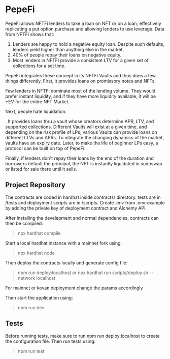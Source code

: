 # PepeFi
PepeFi allows NFTFi lenders to take a loan on NFT or on a loan, effectively replicating a put option purchase and allowing lenders to use leverage. Data from NFTFi shows that:

1) Lenders are happy to hold a negative equity loan. Despite such defaults, lenders yield higher than anything else in the market.
2) 40% of people repay their loans on negative equity. 
3) Most lenders in NFTFi provide a consistent LTV for a given set of collections for a set time. 


PepeFi integrates these concept in its NFTFi Vaults and thus does a few things differently. First, it provides loans on promissory notes and NFTs. 


Few lenders in NFTFi dominate most of the lending volume. They would prefer instant liquidity, and if they have more liquidity available, it will be +EV for the entire NFT Market.


Next, people hate liquidation. 

. It provides loans thru a vault whose creators determine APR, LTV, and supported collections. Different Vaults will exist at a given time, and depending on the risk profile of LPs, various Vaults can provide loans on different LTVs and APRs. 
To integrate the changing dynamics of the market, vaults have an expiry date. Later, to make the life of beginner LPs easy, a protocol can be built on top of PepeFi.


Finally, if lenders don't repay their loans by the end of the duration and borrowers default the principal, the NFT is instantly liquidated in sudoswap or listed for sale there until it sells. 

## Project Repository

The contracts are coded in hardhat inside contracts/ directory. tests are in /tests and deployment scripts are in /scripts. Create .env from .env-example by adding the private key of deployment contract and Alchemy API.

After installing the develepment and normal dependencies, contracts can then be compiled:
>npx hardhat compile

Start a local hardhat instance with a mainnet fork using:
>npx hardhat node


Then deploy the contracts locally and generate config file: 
>npm run deploy:localhost
or
>npx hardhat run scripts/deploy.sh --network localhost

For mainnet or kovan deployment change the params accordingly

Then start the application using:
>npm run dev

## Tests
Before running tests, make sure to run npm run deploy:localhost to create the configuration file. Then run tests using:
>npm run test